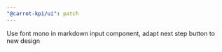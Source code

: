 ```yaml
---
"@carrot-kpi/ui": patch
---
```


Use font mono in markdown input component, adapt next step button to new design
